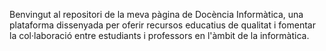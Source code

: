 Benvingut al repositori de la meva pàgina de Docència Informàtica,
una plataforma dissenyada per oferir recursos educatius de qualitat i fomentar la col·laboració entre estudiants i professors en l'àmbit de la informàtica.

